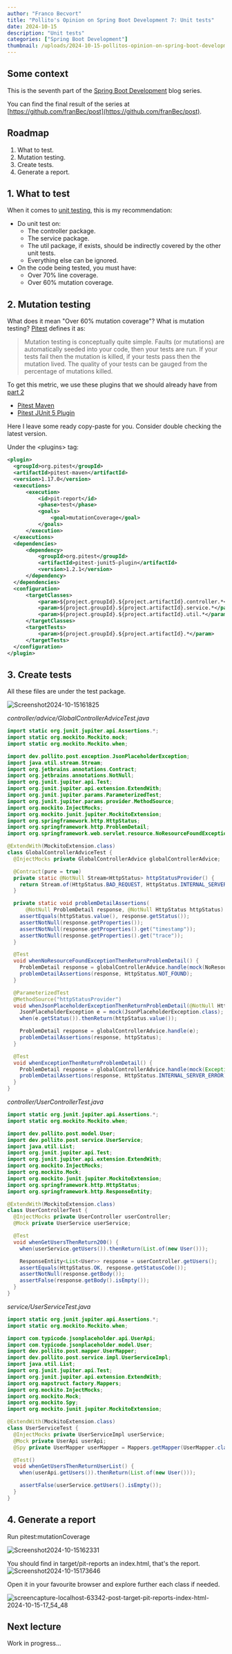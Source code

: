 ```yaml
---
author: "Franco Becvort"
title: "Pollito's Opinion on Spring Boot Development 7: Unit tests"
date: 2024-10-15
description: "Unit tests"
categories: ["Spring Boot Development"]
thumbnail: /uploads/2024-10-15-pollitos-opinion-on-spring-boot-development-7/GFvuurOXgAAiYC1.jpg
---
```


## Some context

This is the seventh part of the [Spring Boot Development](/en/categories/spring-boot-development/) blog series.

You can find the final result of the series at [https://github.com/franBec/post](https://github.com/franBec/post).

## Roadmap

1. What to test.
2. Mutation testing.
3. Create tests.
4. Generate a report.

## 1. What to test

When it comes to [unit testing](https://en.wikipedia.org/wiki/Unit_testing), this is my recommendation:

- Do unit test on:
  - The controller package.
  - The service package.
  - The util package, if exists, should be indirectly covered by the other unit tests.
  - Everything else can be ignored.
- On the code being tested, you must have:
  - Over 70% line coverage.
  - Over 60% mutation coverage.

## 2. Mutation testing

What does it mean "Over 60% mutation coverage"? What is mutation testing? [Pitest](https://pitest.org/) defines it as:

> Mutation testing is conceptually quite simple. Faults (or mutations) are automatically seeded into your code, then your tests are run. If your tests fail then the mutation is killed, if your tests pass then the mutation lived. The quality of your tests can be gauged from the percentage of mutations killed.

To get this metric, we use these plugins that we should already have from [part 2](/en/blog/2024-10-02-pollitos-opinion-on-spring-boot-development-2)

- [Pitest Maven](https://mvnrepository.com/artifact/org.pitest/pitest-maven)
- [Pitest JUnit 5 Plugin](https://mvnrepository.com/artifact/org.pitest/pitest-junit5-plugin)

Here I leave some ready copy-paste for you. Consider double checking the latest version.

Under the \<plugins\> tag:

```xml
<plugin>
  <groupId>org.pitest</groupId>
  <artifactId>pitest-maven</artifactId>
  <version>1.17.0</version>
  <executions>
      <execution>
          <id>pit-report</id>
          <phase>test</phase>
          <goals>
              <goal>mutationCoverage</goal>
          </goals>
      </execution>
  </executions>
  <dependencies>
      <dependency>
          <groupId>org.pitest</groupId>
          <artifactId>pitest-junit5-plugin</artifactId>
          <version>1.2.1</version>
      </dependency>
  </dependencies>
  <configuration>
      <targetClasses>
          <param>${project.groupId}.${project.artifactId}.controller.*</param>
          <param>${project.groupId}.${project.artifactId}.service.*</param>
          <param>${project.groupId}.${project.artifactId}.util.*</param>
      </targetClasses>
      <targetTests>
          <param>${project.groupId}.${project.artifactId}.*</param>
      </targetTests>
  </configuration>
</plugin>
```

## 3. Create tests

All these files are under the test package.

![Screenshot2024-10-15161825](/uploads/2024-10-15-pollitos-opinion-on-spring-boot-development-6/Screenshot2024-10-15161825.png)

_controller/advice/GlobalControllerAdviceTest.java_

```java
import static org.junit.jupiter.api.Assertions.*;
import static org.mockito.Mockito.mock;
import static org.mockito.Mockito.when;

import dev.pollito.post.exception.JsonPlaceholderException;
import java.util.stream.Stream;
import org.jetbrains.annotations.Contract;
import org.jetbrains.annotations.NotNull;
import org.junit.jupiter.api.Test;
import org.junit.jupiter.api.extension.ExtendWith;
import org.junit.jupiter.params.ParameterizedTest;
import org.junit.jupiter.params.provider.MethodSource;
import org.mockito.InjectMocks;
import org.mockito.junit.jupiter.MockitoExtension;
import org.springframework.http.HttpStatus;
import org.springframework.http.ProblemDetail;
import org.springframework.web.servlet.resource.NoResourceFoundException;

@ExtendWith(MockitoExtension.class)
class GlobalControllerAdviceTest {
  @InjectMocks private GlobalControllerAdvice globalControllerAdvice;

  @Contract(pure = true)
  private static @NotNull Stream<HttpStatus> httpStatusProvider() {
    return Stream.of(HttpStatus.BAD_REQUEST, HttpStatus.INTERNAL_SERVER_ERROR);
  }

  private static void problemDetailAssertions(
      @NotNull ProblemDetail response, @NotNull HttpStatus httpStatus) {
    assertEquals(httpStatus.value(), response.getStatus());
    assertNotNull(response.getProperties());
    assertNotNull(response.getProperties().get("timestamp"));
    assertNotNull(response.getProperties().get("trace"));
  }

  @Test
  void whenNoResourceFoundExceptionThenReturnProblemDetail() {
    ProblemDetail response = globalControllerAdvice.handle(mock(NoResourceFoundException.class));
    problemDetailAssertions(response, HttpStatus.NOT_FOUND);
  }

  @ParameterizedTest
  @MethodSource("httpStatusProvider")
  void whenJsonPlaceholderExceptionThenReturnProblemDetail(@NotNull HttpStatus httpStatus) {
    JsonPlaceholderException e = mock(JsonPlaceholderException.class);
    when(e.getStatus()).thenReturn(httpStatus.value());

    ProblemDetail response = globalControllerAdvice.handle(e);
    problemDetailAssertions(response, httpStatus);
  }

  @Test
  void whenExceptionThenReturnProblemDetail() {
    ProblemDetail response = globalControllerAdvice.handle(mock(Exception.class));
    problemDetailAssertions(response, HttpStatus.INTERNAL_SERVER_ERROR);
  }
}
```

_controller/UserControllerTest.java_

```java
import static org.junit.jupiter.api.Assertions.*;
import static org.mockito.Mockito.when;

import dev.pollito.post.model.User;
import dev.pollito.post.service.UserService;
import java.util.List;
import org.junit.jupiter.api.Test;
import org.junit.jupiter.api.extension.ExtendWith;
import org.mockito.InjectMocks;
import org.mockito.Mock;
import org.mockito.junit.jupiter.MockitoExtension;
import org.springframework.http.HttpStatus;
import org.springframework.http.ResponseEntity;

@ExtendWith(MockitoExtension.class)
class UserControllerTest {
  @InjectMocks private UserController userController;
  @Mock private UserService userService;

  @Test
  void whenGetUsersThenReturn200() {
    when(userService.getUsers()).thenReturn(List.of(new User()));

    ResponseEntity<List<User>> response = userController.getUsers();
    assertEquals(HttpStatus.OK, response.getStatusCode());
    assertNotNull(response.getBody());
    assertFalse(response.getBody().isEmpty());
  }
}
```

_service/UserServiceTest.java_

```java
import static org.junit.jupiter.api.Assertions.*;
import static org.mockito.Mockito.when;

import com.typicode.jsonplaceholder.api.UserApi;
import com.typicode.jsonplaceholder.model.User;
import dev.pollito.post.mapper.UserMapper;
import dev.pollito.post.service.impl.UserServiceImpl;
import java.util.List;
import org.junit.jupiter.api.Test;
import org.junit.jupiter.api.extension.ExtendWith;
import org.mapstruct.factory.Mappers;
import org.mockito.InjectMocks;
import org.mockito.Mock;
import org.mockito.Spy;
import org.mockito.junit.jupiter.MockitoExtension;

@ExtendWith(MockitoExtension.class)
class UserServiceTest {
  @InjectMocks private UserServiceImpl userService;
  @Mock private UserApi userApi;
  @Spy private UserMapper userMapper = Mappers.getMapper(UserMapper.class);

  @Test()
  void whenGetUsersThenReturnUserList() {
    when(userApi.getUsers()).thenReturn(List.of(new User()));

    assertFalse(userService.getUsers().isEmpty());
  }
}
```

## 4. Generate a report

Run pitest:mutationCoverage

![Screenshot2024-10-15162331](/uploads/2024-10-15-pollitos-opinion-on-spring-boot-development-6/Screenshot2024-10-15162331.png)

You should find in target/pit-reports an index.html, that's the report.
![Screenshot2024-10-15173646](/uploads/2024-10-15-pollitos-opinion-on-spring-boot-development-7/Screenshot2024-10-15173646.png)

Open it in your favourite browser and explore further each class if needed.

![screencapture-localhost-63342-post-target-pit-reports-index-html-2024-10-15-17_54_48](/uploads/2024-10-15-pollitos-opinion-on-spring-boot-development-7/screencapture-localhost-63342-post-target-pit-reports-index-html-2024-10-15-17_54_48.png)

## Next lecture

Work in progress...

